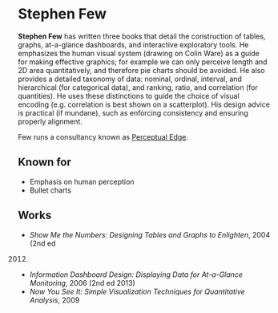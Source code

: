# Stephen Few

**Stephen Few** has written three books that detail the construction of tables,
graphs, at-a-glance dashboards, and interactive exploratory tools. He emphasizes
the human visual system (drawing on Colin Ware) as a guide for making effective
graphics; for example we can only perceive length and 2D area quantitatively,
and therefore pie charts should be avoided. He also provides a detailed taxonomy
of data: nominal, ordinal, interval, and hierarchical (for categorical data),
and ranking, ratio, and correlation (for quantities). He uses these distinctions
to guide the choice of visual encoding (e.g. correlation is best shown on a
scatterplot). His design advice is practical (if mundane), such as enforcing
consistency and ensuring properly alignment.

Few runs a consultancy known as [Perceptual
Edge](http://www.perceptualedge.com/).

## Known for
* Emphasis on human perception
* Bullet charts

## Works

* _Show Me the Numbers: Designing Tables and Graphs to Enlighten_, 2004 (2nd ed
2012)
* _Information Dashboard Design: Displaying Data for At-a-Glance Monitoring_,
2006 (2nd ed 2013)
* _Now You See It: Simple Visualization Techniques for Quantitative Analysis_, 2009

